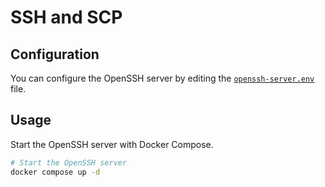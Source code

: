 # SSH and SCP

## Configuration

You can configure the OpenSSH server by editing the [`openssh-server.env`](./openssh-server.env) file.

## Usage

Start the OpenSSH server with Docker Compose.

```sh
# Start the OpenSSH server
docker compose up -d
```
